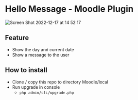 # Hello Message - Moodle Plugin

![Screen Shot 2022-12-17 at 14 52 17](https://user-images.githubusercontent.com/18481088/208231881-5d14e6a9-5b20-405f-8e99-786f8510292d.png)

## Feature
- Show the day and current date
- Show a message to the user

## How to install
- Clone / copy this repo to directory Moodle/local
- Run upgrade in console
  - `php admin/cli/upgrade.php`
